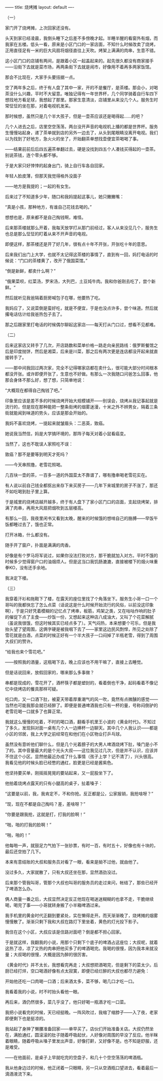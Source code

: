 ——
title: 烧烤摊
layout: default
—-

（一）

家门开了烧烤摊，上次回家还没有。

头天到家已经凌晨，我倒头睡下之后差不多傍晚才起。半睡半醒的看窗外有烟，而我家在五楼。低头一看，原来是小区门口的一家店面，不知什么时候改卖了烧烤，正用直径足有一米的巨大风扇将烟径直往上天吹。烤架上满满的肉串，生意不错。

这小区门口的店铺有两间，是跟着小区一起盖起来的。起先很久都没有商家接手——沿街下去就是菜市场，再两条街下去就是闹市，好像用不着再多两家饭馆。

那会不比现在，大家手头要拮据一点。

空了两年多之后，终于有人盘了其中一家，开的不是餐厅，是茶楼。那会小，对喝茶没什么兴趣，平时不大留意。唯独记得有一年世界杯，几个同学骑着自行车四下想找地方看足球，我想起了那里。那家生意清淡，店铺里从来没几个人。服务生时常怔怔的坐在那，对着电视机发呆。

那时候想，虽然只是几个半大孩子，但是一壶茶应该还是喝得起……的吧？

几个人进去之后，店里空空荡荡，两台没开声音的电视机上播的都是世界杯。服务生慢慢站起身，递了茶单就到店的另外一边去了，从头到尾眼睛没离开电视。我们以为找到了好地方，急火火的坐了，开始翻茶单想找壶便宜茶喝喝了事。

——结果前前后后四五遍茶单翻过去，硬是没找到四五个人凑钱买得起的一壶茶。别说茶钱，连个零头都不够。

于是大家只好悻悻的起身出门，骑上自行车各自回家。

年轻人脸皮薄，但那天我觉得格外没面子

——地方是我提的；一起的有女生。

  
  
后来过了不知道多少年，随口和我妈提起这事儿，她只撇撇嘴：

“真是小孩，那种地方，有谁自己花钱去喝的。”

想想也是，原来都不是自己掏钱啊，难怪。
  
  
后来那茶楼就那么开着，我每天放学打从那门前经过，客人从来没见几个，服务生也总是那么怔怔的盯着从来不开声音的电视。

即便这样，那茶楼还是开了好几年，很有点十年不开张，开张吃十年的意思。

后来我们出门上大学，也就不太记得这茶楼的事情了，直到有一回，妈打电话的时候说：“门口的茶楼黄了，改开了俄国菜馆。”

“倒是新鲜，都卖什么啊？”

“俄果菜呗，红菜汤，罗宋汤，大列巴，土豆炖牛肉。我和你爸刚去吃了，尝个新鲜。“

然后就听见我爸隔着厨房喊包子在哪，他要热了吃。

我妈应了，又说菜倒是蛮好吃，就是不便宜，于是也没点许多，尝个味道。然后就撂电话估计给我爸热包子去了。

那之后跟家里打电话的时候偶尔聊起这家店——每天打从门口过，想看不见都难。

  
（二）

后来这家店又转手了几次，开店路数和菜单价格一路走向亲民路线：俄罗斯餐馆之后是印度抛饼，然后是湘菜，后来是川菜，那之后有两次更是连店都没开起来就直接转手了。

——那中间我回过两次家，完全不记得哪家店都在卖什么，很可能大部分时间根本都没开张。或许即便开张了，生意也不好做。有那么一次我随口问爸怎么回事，他那会身体不那么好，想了想，只简单地说：

“大概现在都得自己掏钱了吧。”

印象里应该是差不多的时候烧烤开始大规模铺开——别误会，烧烤从我记事起就是流行的，但是现在那种能把一整条街烤的烟雾迷漫，十米之外不辨男女，隔着三条街就能闻到味道的势头，应该是那会开始的。

我妈不喜欢烧烤，一提起来就皱眉头：二恶英，致癌。

她说我当然信，妈是大学搞环境的，那阵子每天对着小鼠看癌变。

当然了，这也不耽误人家照吃不误：

致癌？那不是要等到明天才死吗？

——今天串照撸，老雪花照喝。

几百块一壶的茶，一百多一道的外国菜太不靠谱了，哪有撸串喝老雪花实在。
  
  
有人说以前自己钱全都抠出来存下来买房子——几年下来城里的房子不涨了，那还不如吃喝到肚子里上算。

于是城里的烧烤店越开越多，终于有人盘下了家小区门口的店面，支起烧烤架，排满了肉串，再用大风扇把烟吹到五层楼高。

  
有那么一回，我夜里闲书又看到太晚，醒来的时候饿的想啃自己的胳膊——早饭午饭都睡过去了，饿也正常。

打开冰箱，什么都没有。

随手开了窗户，扑面是满满的肉香。

好像是有个罗马将军说过，如果你没法打败对方，那干脆就加入对方。平时不饿的时候多少觉得窗户口的油烟烦人。但是这当口我饥肠漉漉，直接被楼下的烟火味重拳KO，没有还手余地。

我决定下楼。

  
（三）

我穿着汗衫和拖鞋下了楼，在露天的座位里找了个角落坐下。服务生小哥一口一个哥叫的我都快忘了怎么点菜（话说这是什么时候开始流行的风俗，以前没这印象啊），于是只好凭着模糊的记忆点了烤串，板筋，鸡架之类，又在咕咕作响的肚子的催促下点了主食——炒饭一份，又想起来这种店八成油大，又叫了个花菜解腻（虽说我很饿，但这时候其实已经点多了）。天气闷热，本来想要个可乐，但是我抬头望了望周围，这俩字硬是被我咽下去了——家里这边民风剽悍，所见之处除了雪花就是白酒，点菜的时候正好有一个半大孩子一口闷掉了半瓶老雪，得到了周围大叔们的赞许。

“给我也来个雪花吧。”

——按照我的酒量，这瓶喝下去，晚上应该也不用干嘛了，直接上去睡觉。

但是话说回来，放假回家的，哪来那么多事做？

串都是现成的，雪花开了，酒杯筷子都是塑封的，看着倒也干净，起码看着不像记忆中烧烤店的餐具那样可疑。

吃口肉，又一口酒下肚，被夏天带着厚重潮气的风一吹，竟然有点微醺的感觉——当然也可能我那会就已经醉了。即便是普通啤酒我也只有一杯的量，号称闷倒驴的老雪花喝一口就多了也算正常。

我就这么慢慢的吃着，不时的喝口酒，翻看手机里王小波的《黄金时代》。不知过了多久，发现斜对面一桌有几个人一边捧杯一边聊天。其中几个人我认识——都是小区的邻居，我上大学之前经常在和他们在小区物业打乒乓球。

虽然没有意听他们聊什么，但是几个光着膀子的大男人啤酒烧烤下肚，嗓门是小不了的。其中音量最大的是个光头大叔——这位我见过几次，但是并不认识，应该并不住这个小区。显然他最近办成了什么事情（孩子上学？记不清了），兴头很高。我看见他的时候头脸已经憋的通红，脸更是已经是酱紫色。

他坚持要买单，刚摇摇晃晃的要站起来，又一屁股坐下了。

他拍着烧烤点露天的只有小腿高的桌子，扯着嗓子：

“这要是以前，我，我肯定不，不和你抢。反正都是公，公家报销，我抢啥呀？”

“现，现在不都是自己掏吗？差，差啥呀？”

“你要是跟我抢，这就是打，打我的脸啊！”

“啪，啪的打我的脸啊！”

“啪，啪的！”

他每啪一声，就鼓足力气拍下一张钞票，有时一百，有时五十，好像也有十块的，最后还空拍了几下。

本来有意结账的大叔和服务员对看了一眼，看来是拗不过他，就由他了。

没过多久，大家就散了，只有大叔还坐在那，显然酒劲没过。

后来那个管我叫哥，管那个大叔也叫哥的服务员的走过来问，帐结了，那些已经开了啤酒怎么办。

俩人商量一番之后，大叔显然决定反正他现在喝迷迷糊糊的也拿不走，干脆继续喝，喝完了事——小哥就转身搬了小半箱啤酒过来。

我手机里的黄金时代正翻到要紧处，实在懒得走开。而天渐渐晚了，烧烤摊的烟雾慢慢散了。渐渐只剩下我和大叔在路灯下里坐着，黄色的灯光投下影子。

我住在这个小区，大叔应该是住路对面吧？倒是都不担心回家。

于是就这样，我翻我的小说，用那个只剩下个底子的啤酒占这座位；大叔呢，就着这热了凉，凉了又热的肉串把他买多了的啤酒喝完。我喝的很慢，因为我本来就没量；大叔喝的很慢，大概是因为醉的很厉害。

《黄金时代》并不太长，我想看完再走；大叔想把酒喝完，但是剩下的菜太少。后厨已经打烊，空口喝酒好像有点太寂寞，即便已经烂醉的大叔也都尽力避免：

开始他还吃一口肉喝一口酒；后来酒太多，菜不够，喝几口才吃一口。

我看着我的小说，时不时抬头看他一眼。

再后来，酒仍然很多，菜几乎没了，他只好喝一瓶酒才吃一口菜。

我把小说看完的时候，天已经挺晚。一阵风吹过，我缩了缩脖子——入了夜，老家即便剩下也是挺凉的。

我站起了身抻了懒腰准备回家——单早买了。店伙们开始准备关店。大叔仍然坐在，满脸通红，圆滚滚的肚子随着呼吸起伏，人好像对周围的早没了反应。他半眯着眼睛，随着呼吸从嗓子里发出声音，好像打鼾，又好像不是。也不知是舒服，还是难受。

——在他面前，是桌子上早就吃完的空盘子，和几十个空空荡荡的啤酒瓶。

我从他身边过的时候，他正闭着一只眼睛，另一只从空酒瓶口望进去，看着最后一滴酒液流下来。

